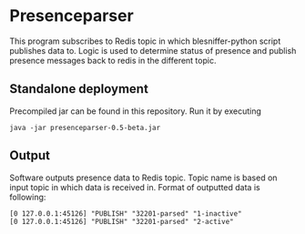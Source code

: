 # Presenceparser
This program subscribes to Redis topic in which blesniffer-python script publishes data to.
Logic is used to determine status of presence and publish presence messages back to redis
in the different topic.

## Standalone deployment
Precompiled jar can be found in this repository. Run it by executing

`java -jar presenceparser-0.5-beta.jar`

## Output
Software outputs presence data to Redis topic. Topic name is based on input topic
in which data is received in. Format of outputted data is following:

```
[0 127.0.0.1:45126] "PUBLISH" "32201-parsed" "1-inactive"
[0 127.0.0.1:45126] "PUBLISH" "32201-parsed" "2-active"

```